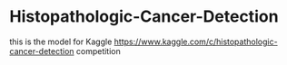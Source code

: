 # Histopathologic-Cancer-Detection

this is the model for Kaggle https://www.kaggle.com/c/histopathologic-cancer-detection competition 
